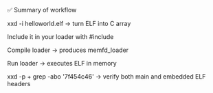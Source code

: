 ✅ Summary of workflow

xxd -i helloworld.elf → turn ELF into C array

Include it in your loader with #include

Compile loader → produces memfd_loader

Run loader → executes ELF in memory

xxd -p + grep -abo '7f454c46' → verify both main and embedded ELF headers
